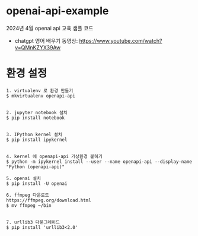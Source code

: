 # openai-api-example
2024년 4월 openai api 교육 샘플 코드

- chatgpt 영어 배우기 동영상: https://www.youtube.com/watch?v=QMnKZYX39Aw

# 환경 설정
```
1. virtualenv 로 환경 만들기
$ mkvirtualenv openapi-api


2. jupyter notebook 설치
$ pip install notebook


3. IPython kernel 설치
$ pip install ipykernel


4. kernel 에 openapi-api 가상환경 붙히기
$ python -m ipykernel install --user --name openapi-api --display-name "Python (openapi-api)"

5. openai 설치
$ pip install -U openai

6. ffmpeg 다운로드
https://ffmpeg.org/download.html
$ mv ffmpeg ~/bin


7. urllib3 다운그레이드
$ pip install 'urllib3<2.0'
```